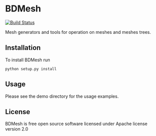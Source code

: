 # BDMesh
[![Build Status](https://travis-ci.org/bond-anton/BDMesh.svg?branch=master)](https://travis-ci.org/bond-anton/BDMesh)

Mesh generators and tools for operation on meshes and meshes trees.

## Installation

To install BDMesh run
```shell
python setup.py install
```
## Usage

Please see the demo directory for the usage examples.

## License

BDMesh is free open source software licensed under Apache license version 2.0